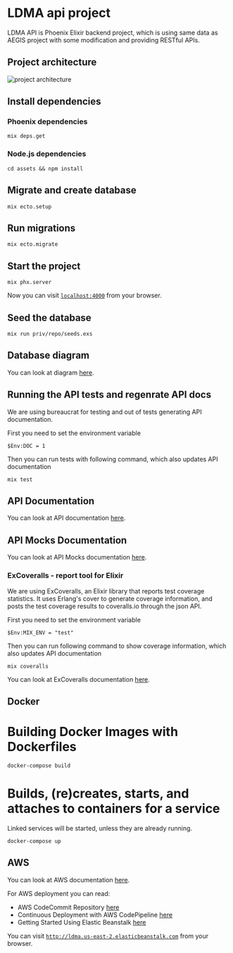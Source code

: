 # LDMA api project

LDMA API is Phoenix Elixir backend project, which is using same data as AEGIS project with some modification and providing RESTful APIs.

## Project architecture

![project architecture](https://raw.githubusercontent.com/nadzic/ldma-app/develop/diagram/draw-io-diagram.png?token=AF57yRb98XFWToGziDnpKQGj8XiH6d5Gks5cbpxnwA%3D%3D)

## Install dependencies

### Phoenix dependencies

`mix deps.get`

### Node.js dependencies

`cd assets && npm install`

## Migrate and create database

`mix ecto.setup`

## Run migrations

`mix ecto.migrate`

## Start the project

`mix phx.server`

Now you can visit [`localhost:4000`](http://localhost:4000) from your browser.

## Seed the database

`mix run priv/repo/seeds.exs`

## Database diagram

You can look at diagram [here](https://gitlab2.v2c2.at/CIS/aegis_api/raw/develop/dbdiagram/tripdb_schemas_diagram.png).

## Running the API tests and regenrate API docs

We are using bureaucrat for testing and out of tests generating API documentation.

First you need to set the environment variable

`$Env:DOC = 1`

Then you can run tests with following command, which also updates API documentation

`mix test`

## API Documentation

You can look at API documentation [here](https://github.com/nadzic/ldma-api/blob/develop/docs/api-v1.md).

## API Mocks Documentation

You can look at API Mocks documentation [here](https://app.apiary.io/aegisproject).


### ExCoveralls - report tool for Elixir

We are using ExCoveralls, an Elixir library that reports test coverage statistics. It uses Erlang's cover to generate coverage information, and posts the test coverage results to coveralls.io through the json API.

First you need to set the environment variable

`$Env:MIX_ENV = "test"`

Then you can run following command to show coverage information, which also updates API documentation

`mix coveralls`

You can look at ExCoveralls documentation [here](https://github.com/parroty/excoveralls).

## Docker

# Building Docker Images with Dockerfiles

`docker-compose build`

# Builds, (re)creates, starts, and attaches to containers for a service

Linked services will be started, unless they are already running.

`docker-compose up`

## AWS

You can look at AWS documentation [here](https://docs.aws.amazon.com/).

For AWS deployment you can read:
- AWS CodeCommit Repository [here](https://docs.aws.amazon.com/codecommit/latest/userguide/how-to-create-repository.html)
- Continuous Deployment with AWS CodePipeline [here](https://docs.aws.amazon.com/AmazonECS/latest/developerguide/ecs-cd-pipeline.html)
- Getting Started Using Elastic Beanstalk [here](https://docs.aws.amazon.com/elasticbeanstalk/latest/dg/GettingStarted.html)

You can visit [`http://ldma.us-east-2.elasticbeanstalk.com`](http://ldma.us-east-2.elasticbeanstalk.com) from your browser.